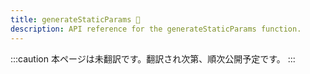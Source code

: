 ```yaml
---
title: generateStaticParams 🚧
description: API reference for the generateStaticParams function.
---
```


:::caution
本ページは未翻訳です。翻訳され次第、順次公開予定です。
:::
